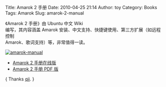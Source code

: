 Title: Amarok 2 手册
Date: 2010-04-25 21:14
Author: toy
Category: Books
Tags: Amarok
Slug: amarok-2-manual

《Amarok 2 手册》由 Ubuntu 中文 Wiki  
编写，其内容涵盖 Amarok
安装、中文支持、快捷键使用、第三方扩展（如远程控制  
Amarok、歌词支持）等，非常值得一读。

[![amarok-manual](http://i.linuxtoy.org/images/2010/04/thumb-amarok-manual.png)](http://i.linuxtoy.org/images/2010/04/amarok-manual.png)

+ [Amarok 2 手册在线版](http://wiki.ubuntu.org.cn/Amarok)  
+ [Amarok 2 手册 PDF
版](http://docs.google.com/fileview?id=0B9qZWYaArBnwZWZjZGQ5MDktMjc0Zi00ZmViLTg2MzctMTIyNTliNGQxODIx&hl=en)

{ Thanks [qii](http://theqii.info). }
